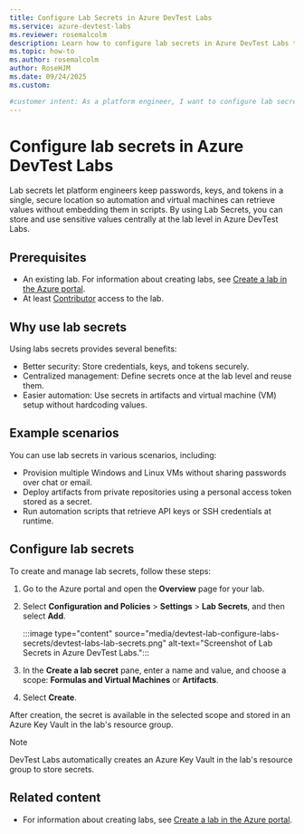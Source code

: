 ```yaml
---
title: Configure Lab Secrets in Azure DevTest Labs
ms.service: azure-devtest-labs
ms.reviewer: rosemalcolm
description: Learn how to configure lab secrets in Azure DevTest Labs to centralize sensitive values, improve security, and streamline automation workflows.
ms.topic: how-to
ms.author: rosemalcolm
author: RoseHJM
ms.date: 09/24/2025
ms.custom:

#customer intent: As a platform engineer, I want to configure lab secrets in Azure DevTest Labs so that I can securely store and manage sensitive values for automation and virtual machines.
---
```



# Configure lab secrets in Azure DevTest Labs

Lab secrets let platform engineers keep passwords, keys, and tokens in a single, secure location so automation and virtual machines can retrieve values without embedding them in scripts. By using Lab Secrets, you can store and use sensitive values centrally at the lab level in Azure DevTest Labs.

## Prerequisites

- An existing lab. For information about creating labs, see [Create a lab in the Azure portal](devtest-lab-create-lab.md).
- At least [Contributor](devtest-lab-add-devtest-user.md) access to the lab.
 
## Why use lab secrets

Using labs secrets provides several benefits:
- Better security: Store credentials, keys, and tokens securely.
- Centralized management: Define secrets once at the lab level and reuse them.
- Easier automation: Use secrets in artifacts and virtual machine (VM) setup without hardcoding values.

## Example scenarios

You can use lab secrets in various scenarios, including:
- Provision multiple Windows and Linux VMs without sharing passwords over chat or email.
- Deploy artifacts from private repositories using a personal access token stored as a secret.
- Run automation scripts that retrieve API keys or SSH credentials at runtime.

## Configure lab secrets

To create and manage lab secrets, follow these steps:
1. Go to the Azure portal and open the **Overview** page for your lab.
1. Select **Configuration and Policies** > **Settings** > **Lab Secrets**, and then select **Add**.

   :::image type="content" source="media/devtest-lab-configure-labs-secrets/devtest-labs-lab-secrets.png" alt-text="Screenshot of Lab Secrets in Azure DevTest Labs.":::

1. In the **Create a lab secret** pane, enter a name and value, and choose a scope: **Formulas and Virtual Machines** or **Artifacts**.
1. Select **Create**.

After creation, the secret is available in the selected scope and stored in an Azure Key Vault in the lab's resource group.

> [!NOTE]
> DevTest Labs automatically creates an Azure Key Vault in the lab's resource group to store secrets.

## Related content

- For information about creating labs, see [Create a lab in the Azure portal](devtest-lab-create-lab.md).
